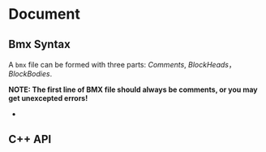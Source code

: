 # Document
## Bmx Syntax
A `bmx` file can be formed with three parts: *Comments*, *BlockHeads*，*BlockBodies*.


**NOTE: The first line of BMX file should always be comments, or you may get unexcepted errors!**

- 

## C++ API